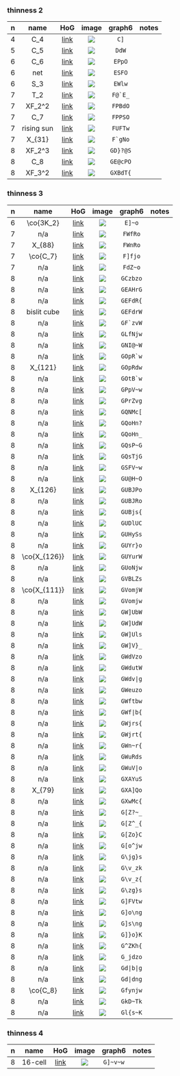 ### thinness 2

| n | name  | HoG | image         | graph6 | notes
:------------:|:--------------:|:-------------:|:-------------:|:-------------:|:-------------:|
| 4 | C_4 | [link](https://hog.grinvin.org/ViewGraphInfo.action?id=674) | ![](https://hog.grinvin.org/GraphImage.action?id=674&size=160) | `C]` |
| 5 | C_5 | [link](https://hog.grinvin.org/ViewGraphInfo.action?id=340) | ![](https://hog.grinvin.org/GraphImage.action?id=340&size=160) | `DdW` |
| 6 | C_6 | [link](https://hog.grinvin.org/ViewGraphInfo.action?id=670) | ![](https://hog.grinvin.org/GraphImage.action?id=670&size=160) | `EPpO` |
| 6 | net | [link](https://hog.grinvin.org/ViewGraphInfo.action?id=548) | ![](https://hog.grinvin.org/GraphImage.action?id=548&size=160) | `ESFO` |
| 6 | S_3 | [link](https://hog.grinvin.org/ViewGraphInfo.action?id=36261) | ![](https://hog.grinvin.org/GraphImage.action?id=36261&size=160) | `EWlw` |
| 7 | T_2 | [link](https://hog.grinvin.org/ViewGraphInfo.action?id=816) | ![](https://hog.grinvin.org/GraphImage.action?id=816&size=160) | ``F@`E_`` |
| 7 | XF_2^2 | [link](https://hog.grinvin.org/ViewGraphInfo.action?id=35493) | ![](https://hog.grinvin.org/GraphImage.action?id=35493&size=160) | `FPBdO` |
| 7 | C_7 | [link](https://hog.grinvin.org/ViewGraphInfo.action?id=520) | ![](https://hog.grinvin.org/GraphImage.action?id=520&size=160) | `FPPSO` |
| 7 | rising sun | [link](https://hog.grinvin.org/ViewGraphInfo.action?id=1286) | ![](https://hog.grinvin.org/GraphImage.action?id=1286&size=160) | `FUFTw` |
| 7 | X_{31} | [link](https://hog.grinvin.org/ViewGraphInfo.action?id=35522) | ![](https://hog.grinvin.org/GraphImage.action?id=35522&size=160) | ``F`gNo`` |
| 8 | XF_2^3 | [link](https://hog.grinvin.org/ViewGraphInfo.action?id=35495) | ![](https://hog.grinvin.org/GraphImage.action?id=35495&size=160) | `GD}?@S` |
| 8 | C_8 | [link](https://hog.grinvin.org/ViewGraphInfo.action?id=474) | ![](https://hog.grinvin.org/GraphImage.action?id=474&size=160) | `GE@cPO` |
| 8 | XF_3^2 | [link](https://hog.grinvin.org/ViewGraphInfo.action?id=35497) | ![](https://hog.grinvin.org/GraphImage.action?id=35497&size=160) | `GXBdT{` |

### thinness 3

| n | name  | HoG | image         | graph6 | notes
:------------:|:--------------:|:-------------:|:-------------:|:-------------:|:-------------:|
| 6 | \co{3K_2} | [link](https://hog.grinvin.org/ViewGraphInfo.action?id=226) | ![](https://hog.grinvin.org/GraphImage.action?id=226&size=160) | `E]~o` |
| 7 | n/a | [link](https://hog.grinvin.org/ViewGraphInfo.action?id=35507) | ![](https://hog.grinvin.org/GraphImage.action?id=35507&size=160) | `FWfRo` |
| 7 | X_{88} | [link](https://hog.grinvin.org/ViewGraphInfo.action?id=1306) | ![](https://hog.grinvin.org/GraphImage.action?id=1306&size=160) | `FWnRo` |
| 7 | \co{C_7} | [link](https://hog.grinvin.org/ViewGraphInfo.action?id=710) | ![](https://hog.grinvin.org/GraphImage.action?id=710&size=160) | `F]fjo` |
| 7 | n/a | [link](https://hog.grinvin.org/ViewGraphInfo.action?id=19170) | ![](https://hog.grinvin.org/GraphImage.action?id=19170&size=160) | `FdZ~o` |
| 8 | n/a | [link](https://hog.grinvin.org/ViewGraphInfo.action?id=35531) | ![](https://hog.grinvin.org/GraphImage.action?id=35531&size=160) | `GCzbzo` |
| 8 | n/a | [link](https://hog.grinvin.org/ViewGraphInfo.action?id=30360) | ![](https://hog.grinvin.org/GraphImage.action?id=30360&size=160) | `GEAHrG` |
| 8 | n/a | [link](https://hog.grinvin.org/ViewGraphInfo.action?id=35620) | ![](https://hog.grinvin.org/GraphImage.action?id=35620&size=160) | `GEFdR{` |
| 8 | bislit cube | [link](https://hog.grinvin.org/ViewGraphInfo.action?id=958) | ![](https://hog.grinvin.org/GraphImage.action?id=958&size=160) | `GEFdrW` |
| 8 | n/a | [link](https://hog.grinvin.org/ViewGraphInfo.action?id=35537) | ![](https://hog.grinvin.org/GraphImage.action?id=35537&size=160) | ``GF`zvW`` |
| 8 | n/a | [link](https://hog.grinvin.org/ViewGraphInfo.action?id=35607) | ![](https://hog.grinvin.org/GraphImage.action?id=35607&size=160) | `GLfNjw` |
| 8 | n/a | [link](https://hog.grinvin.org/ViewGraphInfo.action?id=35663) | ![](https://hog.grinvin.org/GraphImage.action?id=35663&size=160) | `GNI@~W` |
| 8 | n/a | [link](https://hog.grinvin.org/ViewGraphInfo.action?id=35635) | ![](https://hog.grinvin.org/GraphImage.action?id=35635&size=160) | ``GOpR`w`` |
| 8 | X_{121} | [link](https://hog.grinvin.org/ViewGraphInfo.action?id=35638) | ![](https://hog.grinvin.org/GraphImage.action?id=35638&size=160) | `GOpRdw` |
| 8 | n/a | [link](https://hog.grinvin.org/ViewGraphInfo.action?id=35626) | ![](https://hog.grinvin.org/GraphImage.action?id=35626&size=160) | ``GOtB`w`` |
| 8 | n/a | [link](https://hog.grinvin.org/ViewGraphInfo.action?id=19176) | ![](https://hog.grinvin.org/GraphImage.action?id=19176&size=160) | `GPpV~w` |
| 8 | n/a | [link](https://hog.grinvin.org/ViewGraphInfo.action?id=35580) | ![](https://hog.grinvin.org/GraphImage.action?id=35580&size=160) | `GPrZvg` |
| 8 | n/a | [link](https://hog.grinvin.org/ViewGraphInfo.action?id=35564) | ![](https://hog.grinvin.org/GraphImage.action?id=35564&size=160) | `GQNMc[` |
| 8 | n/a | [link](https://hog.grinvin.org/ViewGraphInfo.action?id=35629) | ![](https://hog.grinvin.org/GraphImage.action?id=35629&size=160) | `GQoHn?` |
| 8 | n/a | [link](https://hog.grinvin.org/ViewGraphInfo.action?id=35632) | ![](https://hog.grinvin.org/GraphImage.action?id=35632&size=160) | `GQoHn_` |
| 8 | n/a | [link](https://hog.grinvin.org/ViewGraphInfo.action?id=35661) | ![](https://hog.grinvin.org/GraphImage.action?id=35661&size=160) | `GQsP~G` |
| 8 | n/a | [link](https://hog.grinvin.org/ViewGraphInfo.action?id=35659) | ![](https://hog.grinvin.org/GraphImage.action?id=35659&size=160) | `GQsTjG` |
| 8 | n/a | [link](https://hog.grinvin.org/ViewGraphInfo.action?id=35655) | ![](https://hog.grinvin.org/GraphImage.action?id=35655&size=160) | `GSFV~w` |
| 8 | n/a | [link](https://hog.grinvin.org/ViewGraphInfo.action?id=35641) | ![](https://hog.grinvin.org/GraphImage.action?id=35641&size=160) | `GU@H~O` |
| 8 | X_{126} | [link](https://hog.grinvin.org/ViewGraphInfo.action?id=640) | ![](https://hog.grinvin.org/GraphImage.action?id=640&size=160) | `GUBJPo` |
| 8 | n/a | [link](https://hog.grinvin.org/ViewGraphInfo.action?id=35647) | ![](https://hog.grinvin.org/GraphImage.action?id=35647&size=160) | `GUBJRo` |
| 8 | n/a | [link](https://hog.grinvin.org/ViewGraphInfo.action?id=35657) | ![](https://hog.grinvin.org/GraphImage.action?id=35657&size=160) | `GUBjs{` |
| 8 | n/a | [link](https://hog.grinvin.org/ViewGraphInfo.action?id=35644) | ![](https://hog.grinvin.org/GraphImage.action?id=35644&size=160) | `GUDlUC` |
| 8 | n/a | [link](https://hog.grinvin.org/ViewGraphInfo.action?id=35543) | ![](https://hog.grinvin.org/GraphImage.action?id=35543&size=160) | `GUHySs` |
| 8 | n/a | [link](https://hog.grinvin.org/ViewGraphInfo.action?id=35605) | ![](https://hog.grinvin.org/GraphImage.action?id=35605&size=160) | `GUYr}o` |
| 8 | \co{X_{126}} | [link](https://hog.grinvin.org/ViewGraphInfo.action?id=160) | ![](https://hog.grinvin.org/GraphImage.action?id=160&size=160) | `GUYurW` |
| 8 | n/a | [link](https://hog.grinvin.org/ViewGraphInfo.action?id=35650) | ![](https://hog.grinvin.org/GraphImage.action?id=35650&size=160) | `GUoNjw` |
| 8 | n/a | [link](https://hog.grinvin.org/ViewGraphInfo.action?id=35539) | ![](https://hog.grinvin.org/GraphImage.action?id=35539&size=160) | `GVBLZs` |
| 8 | \co{X_{111}} | [link](https://hog.grinvin.org/ViewGraphInfo.action?id=35584) | ![](https://hog.grinvin.org/GraphImage.action?id=35584&size=160) | `GVomjW` |
| 8 | n/a | [link](https://hog.grinvin.org/ViewGraphInfo.action?id=35586) | ![](https://hog.grinvin.org/GraphImage.action?id=35586&size=160) | `GVomjw` |
| 8 | n/a | [link](https://hog.grinvin.org/ViewGraphInfo.action?id=35562) | ![](https://hog.grinvin.org/GraphImage.action?id=35562&size=160) | `GW]UbW` |
| 8 | n/a | [link](https://hog.grinvin.org/ViewGraphInfo.action?id=35560) | ![](https://hog.grinvin.org/GraphImage.action?id=35560&size=160) | `GW]UdW` |
| 8 | n/a | [link](https://hog.grinvin.org/ViewGraphInfo.action?id=35574) | ![](https://hog.grinvin.org/GraphImage.action?id=35574&size=160) | `GW]Uls` |
| 8 | n/a | [link](https://hog.grinvin.org/ViewGraphInfo.action?id=35570) | ![](https://hog.grinvin.org/GraphImage.action?id=35570&size=160) | `GW]V}_` |
| 8 | n/a | [link](https://hog.grinvin.org/ViewGraphInfo.action?id=35545) | ![](https://hog.grinvin.org/GraphImage.action?id=35545&size=160) | `GWdVzo` |
| 8 | n/a | [link](https://hog.grinvin.org/ViewGraphInfo.action?id=35572) | ![](https://hog.grinvin.org/GraphImage.action?id=35572&size=160) | `GWdutW` |
| 8 | n/a | [link](https://hog.grinvin.org/ViewGraphInfo.action?id=35576) | ![](https://hog.grinvin.org/GraphImage.action?id=35576&size=160) | `GWdv\|g` |
| 8 | n/a | [link](https://hog.grinvin.org/ViewGraphInfo.action?id=35552) | ![](https://hog.grinvin.org/GraphImage.action?id=35552&size=160) | `GWeuzo` |
| 8 | n/a | [link](https://hog.grinvin.org/ViewGraphInfo.action?id=35554) | ![](https://hog.grinvin.org/GraphImage.action?id=35554&size=160) | `GWftbw` |
| 8 | n/a | [link](https://hog.grinvin.org/ViewGraphInfo.action?id=35556) | ![](https://hog.grinvin.org/GraphImage.action?id=35556&size=160) | `GWf\|b{` |
| 8 | n/a | [link](https://hog.grinvin.org/ViewGraphInfo.action?id=35533) | ![](https://hog.grinvin.org/GraphImage.action?id=35533&size=160) | `GWjrs{` |
| 8 | n/a | [link](https://hog.grinvin.org/ViewGraphInfo.action?id=35535) | ![](https://hog.grinvin.org/GraphImage.action?id=35535&size=160) | `GWjrt{` |
| 8 | n/a | [link](https://hog.grinvin.org/ViewGraphInfo.action?id=35602) | ![](https://hog.grinvin.org/GraphImage.action?id=35602&size=160) | `GWn~r{` |
| 8 | n/a | [link](https://hog.grinvin.org/ViewGraphInfo.action?id=35568) | ![](https://hog.grinvin.org/GraphImage.action?id=35568&size=160) | `GWuRds` |
| 8 | n/a | [link](https://hog.grinvin.org/ViewGraphInfo.action?id=35548) | ![](https://hog.grinvin.org/GraphImage.action?id=35548&size=160) | `GWuV\|o` |
| 8 | n/a | [link](https://hog.grinvin.org/ViewGraphInfo.action?id=35617) | ![](https://hog.grinvin.org/GraphImage.action?id=35617&size=160) | `GXAYuS` |
| 8 | X_{79} | [link](https://hog.grinvin.org/ViewGraphInfo.action?id=1022) | ![](https://hog.grinvin.org/GraphImage.action?id=1022&size=160) | `GXA]Qo` |
| 8 | n/a | [link](https://hog.grinvin.org/ViewGraphInfo.action?id=35623) | ![](https://hog.grinvin.org/GraphImage.action?id=35623&size=160) | `GXwMc{` |
| 8 | n/a | [link](https://hog.grinvin.org/ViewGraphInfo.action?id=35558) | ![](https://hog.grinvin.org/GraphImage.action?id=35558&size=160) | `G[Z?~_` |
| 8 | n/a | [link](https://hog.grinvin.org/ViewGraphInfo.action?id=35578) | ![](https://hog.grinvin.org/GraphImage.action?id=35578&size=160) | `G[Z^_{` |
| 8 | n/a | [link](https://hog.grinvin.org/ViewGraphInfo.action?id=35566) | ![](https://hog.grinvin.org/GraphImage.action?id=35566&size=160) | `G[Zo}C` |
| 8 | n/a | [link](https://hog.grinvin.org/ViewGraphInfo.action?id=35550) | ![](https://hog.grinvin.org/GraphImage.action?id=35550&size=160) | `G[o^jw` |
| 8 | n/a | [link](https://hog.grinvin.org/ViewGraphInfo.action?id=35596) | ![](https://hog.grinvin.org/GraphImage.action?id=35596&size=160) | `G\jg}s` |
| 8 | n/a | [link](https://hog.grinvin.org/ViewGraphInfo.action?id=35594) | ![](https://hog.grinvin.org/GraphImage.action?id=35594&size=160) | `G\v_zk` |
| 8 | n/a | [link](https://hog.grinvin.org/ViewGraphInfo.action?id=35600) | ![](https://hog.grinvin.org/GraphImage.action?id=35600&size=160) | `G\v_z{` |
| 8 | n/a | [link](https://hog.grinvin.org/ViewGraphInfo.action?id=35598) | ![](https://hog.grinvin.org/GraphImage.action?id=35598&size=160) | `G\zg}s` |
| 8 | n/a | [link](https://hog.grinvin.org/ViewGraphInfo.action?id=35541) | ![](https://hog.grinvin.org/GraphImage.action?id=35541&size=160) | `G]FVtw` |
| 8 | n/a | [link](https://hog.grinvin.org/ViewGraphInfo.action?id=35588) | ![](https://hog.grinvin.org/GraphImage.action?id=35588&size=160) | `G]o\ng` |
| 8 | n/a | [link](https://hog.grinvin.org/ViewGraphInfo.action?id=35590) | ![](https://hog.grinvin.org/GraphImage.action?id=35590&size=160) | `G]s\ng` |
| 8 | n/a | [link](https://hog.grinvin.org/ViewGraphInfo.action?id=35592) | ![](https://hog.grinvin.org/GraphImage.action?id=35592&size=160) | `G]}o}K` |
| 8 | n/a | [link](https://hog.grinvin.org/ViewGraphInfo.action?id=35609) | ![](https://hog.grinvin.org/GraphImage.action?id=35609&size=160) | `G^ZKh{` |
| 8 | n/a | [link](https://hog.grinvin.org/ViewGraphInfo.action?id=35653) | ![](https://hog.grinvin.org/GraphImage.action?id=35653&size=160) | `G_jdzo` |
| 8 | n/a | [link](https://hog.grinvin.org/ViewGraphInfo.action?id=35613) | ![](https://hog.grinvin.org/GraphImage.action?id=35613&size=160) | `Gd\|b\|g` |
| 8 | n/a | [link](https://hog.grinvin.org/ViewGraphInfo.action?id=35611) | ![](https://hog.grinvin.org/GraphImage.action?id=35611&size=160) | `Gd\|dng` |
| 8 | \co{C_8} | [link](https://hog.grinvin.org/ViewGraphInfo.action?id=36263) | ![](https://hog.grinvin.org/GraphImage.action?id=36263&size=160) | `Gfynjw` |
| 8 | n/a | [link](https://hog.grinvin.org/ViewGraphInfo.action?id=35582) | ![](https://hog.grinvin.org/GraphImage.action?id=35582&size=160) | `GkD~Tk` |
| 8 | n/a | [link](https://hog.grinvin.org/ViewGraphInfo.action?id=35615) | ![](https://hog.grinvin.org/GraphImage.action?id=35615&size=160) | `Gl{s~K` |

### thinness 4

| n | name  | HoG | image         | graph6 | notes
:------------:|:--------------:|:-------------:|:-------------:|:-------------:|:-------------:|
| 8 | 16-cell | [link](https://hog.grinvin.org/ViewGraphInfo.action?id=176) | ![](https://hog.grinvin.org/GraphImage.action?id=176&size=160) | `G]~v~w` |
